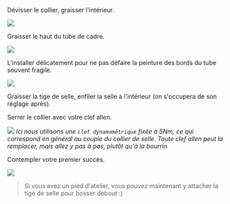 Dévisser le collier, graisser l'intérieur.

![](graisse-collier)

Graisser le haut du tube de cadre.

![](graisse-tube)

L'installer délicatement pour ne pas défaire la peinture des bords du tube souvent fragile.

![](collier-installé)

Graisser la tige de selle, enfiler la selle à l'intérieur (on s'occupera de son réglage après).

Serrer le collier avec votre clef allen.

![](serrage-collier)
_Ici nous utilisons une `clef dynamométrique` fixée à 5Nm, ce qui correspond en général au couple du collier de selle. Toute clef allen peut la remplacer, mais allez y pas à pas, plutôt qu'à la bourrin_

Contempler votre premier succès.

![](fin)

> Si vous avez un pied d'atelier, vous pouvez maintenant y attacher la tige de selle pour bosser debout :)
